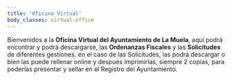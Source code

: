 ```yaml
---
title: 'Oficina Virtual'
body_classes: virtual-office
---
```


Bienvenidos a la **Oficina Virtual del Ayuntamiento de La Muela**, aquí podrá encontrar y podrá descargarse, las **Ordenanzas Fiscales** y las **Solicitudes** de diferentes gestiones. en el caso de las Solicitudes, las podrá descargar o bien las puede rellenar online y después imprimirlas, siempre 2 copias, para poderlas presentar y sellar en el Registro del Ayuntamiento.